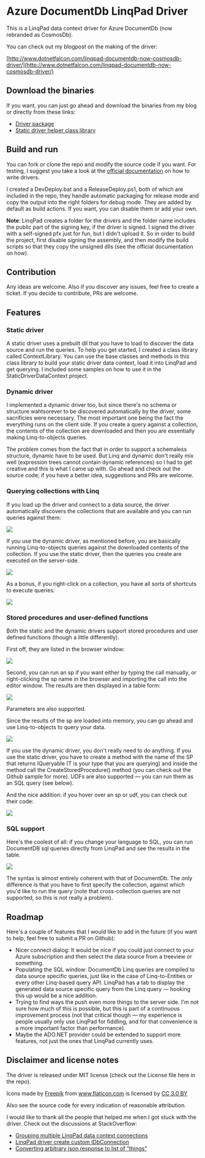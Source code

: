 # Azure DocumentDb LinqPad Driver

This is a LinqPad data context driver for Azure DocumentDb 
(now rebranded as CosmosDb).

You can check out my blogpost on the making of the driver:

[http://www.dotnetfalcon.com/linqpad-documentdb-now-cosmosdb-driver/](http://www.dotnetfalcon.com/linqpad-documentdb-now-cosmosdb-driver/)

## Download the binaries

If you want, you can just go ahead and download the binaries from my blog or directly from these links:

* [Driver package](https://dotnetfalconcontent.blob.core.windows.net/linqpad-documentdb-now-cosmosdb-driver/AzureDocumentDbDriver.lpx)
* [Static driver helper class library](https://dotnetfalconcontent.blob.core.windows.net/linqpad-documentdb-now-cosmosdb-driver/ContextLibrary.dll)


## Build and run

You can fork or clone the repo and modify the source code if you want.
For testing, I suggest you take a look at the [official documentation](http://www.linqpad.net/Extensibility.aspx)
on how to write drivers.

I created a DevDeploy.bat and a ReleaseDeploy.ps1, both of which are included
in the repo, they handle automatic packaging for release mode and copy
the output into the right folders for debug mode. They are added by default as build actions. If you want, you
can disable them or add your own.

**Note**:  LinqPad creates a folder for the drivers and the folder name
includes the public part of the signing key, if the driver is signed. I signed
the driver with a self-signed pfx just for fun, but I didn't upload it.
So in order to build the project, first disable signing the assembly, and then
modify the build scripts so that they copy the unsigned dlls (see the official
documentation on how).

## Contribution

Any ideas are welcome. Also if you discover any issues, feel free to create a ticket.
If you decide to contribute, PRs are welcome.

## Features

### Static driver

A static driver uses a prebuilt dll that you have to load to discover the data source and run the queries. 
To help you get started, I created a class library called ContextLibrary. You can use the base classes and methods in this class library to build your static driver data context, load it into LinqPad and get querying. I included some samples on how to use it
in the StaticDriverDataContext project.

### Dynamic driver

I implemented a dynamic driver too, but since there's no schema or structure
wahtsorever to be discovered automatically by the driver, some sacrificies were
necessary. The most important one being the fact the everything runs on the client side. 
If you create a query against a collection, the contents of the collection are downloaded and then you are essentially making Linq-to-objects queries.

The problem comes from the fact that in order to support a schemaless structure, dynamic have to be used. But Linq and dynamic don't really mix well (expression trees cannot contain dynamic references) so I had to get creative and this is what I came up with. Go ahead and check out the source code; if you have a better idea, suggestions and PRs are welcome.


### Querying collections with Linq

If you load up the driver and connect to a data source, the driver automatically discovers the collections that are available and you can run queries against them:

![](https://dotnetfalconcontent.blob.core.windows.net/linqpad-documentdb-now-cosmosdb-driver/collections.png)

If you use the dynamic driver, as mentioned before, you are basically running Linq-to-objects queries against the downloaded contents of the collection. If you use the static driver, then the queries you create are executed on the server-side.

![](https://dotnetfalconcontent.blob.core.windows.net/linqpad-documentdb-now-cosmosdb-driver/collection_query.png)

As a bonus, if you right-click on a collection, you have all sorts of shortcuts to execute queries:

![](https://dotnetfalconcontent.blob.core.windows.net/linqpad-documentdb-now-cosmosdb-driver/collection_context.png)

### Stored procedures and user-defined functions
Both the static and the dynamic drivers support stored procedures and user defined functions (though a little differently).

First off, they are listed in the browser window:

![](https://dotnetfalconcontent.blob.core.windows.net/linqpad-documentdb-now-cosmosdb-driver/splist.png)

Second, you can run an sp if you want either by typing the call manually, or right-clicking the sp name in the browser and importing the call into the editor window. The results are then displayed in a table form:

![](https://dotnetfalconcontent.blob.core.windows.net/linqpad-documentdb-now-cosmosdb-driver/sp_run.png)

Parameters are also supported.

Since the results of the sp are loaded into memory, you can go ahead and use Linq-to-objects to query your data.

![](https://dotnetfalconcontent.blob.core.windows.net/linqpad-documentdb-now-cosmosdb-driver/sp_run_filter.png)

If you use the dynamic driver, you don't really need to do anything. If you use the static driver, you have to create a method with the name of the SP that returns IQueryable<T> (T is your type that you are querying) and inside the method call the CreateStoredProcedure() method (you can check out the Github sample for more).
UDFs are also supported &mdash; you can run them as an SQL query (see below).

And the nice addition: if you hover over an sp or udf, you can check out their code:

![](https://dotnetfalconcontent.blob.core.windows.net/linqpad-documentdb-now-cosmosdb-driver/sp_hover.png)

### SQL support

Here's the coolest of all: if you change your language to SQL, you can run DocumentDB sql queries directly from LinqPad and see the results in the table. 

![](https://dotnetfalconcontent.blob.core.windows.net/linqpad-documentdb-now-cosmosdb-driver/sql.png)

The syntax is almost entirely coherent with that of DocumentDb. The only difference is that you have to first specify the collection, against which you'd like to run the query (note that cross-collection queries are not supported, so this is not really a problem). 

## Roadmap
Here's a couple of features that I would like to add in the future (if you want to help, feel free to submit a PR on Github):

* Nicer connect dialog: It would be nice if you could just connect to your Azure subscription and then select the data source from a treeview or something.
* Populating the SQL window: DocumentDb Linq queries are compiled to data source specific queries, just like in the case of Linq-to-Entities or every other Linq-based query API. LinqPad has a tab to display the generated data source specific query from the Linq query &mdash; hooking this up would be a nice addition.
* Trying to find ways the push even more things to the server side. I'm not sure how much of this is possible, but this is part of a continuous improvement process (not that critical though &mdash; my experience is people usually only use LinqPad for fiddling, and for that convenience is a more important factor than performance).
* Maybe the ADO.NET provider could be extended to support more features, not just the ones that LinqPad currently uses. 

## Disclaimer and license notes

The driver is released under MIT license (check out the License file here in the repo).

Icons made by <a href="http://www.freepik.com" title="Freepik">Freepik</a> from <a href="http://www.flaticon.com" title="Flaticon">www.flaticon.com</a> is licensed by <a href="http://creativecommons.org/licenses/by/3.0/" title="Creative Commons BY 3.0" target="_blank">CC 3.0 BY</a>

Also see the source code for every indication of reasonable attribution.

I would like to thank all the people that helped me when I got stuck with the driver. Check out the discussions at StackOverflow:

* [Grouping multiple LinqPad data context connections](http://stackoverflow.com/questions/43030475/grouping-multiple-linqpad-data-context-connections)
* [LinqPad driver create custom IDbConnection](http://stackoverflow.com/questions/43076219/linqpad-driver-create-custom-idbconnection)
* [Converting arbitrary json response to list of “things”](http://stackoverflow.com/questions/43214424/converting-arbitrary-json-response-to-list-of-things)


